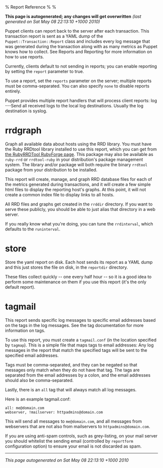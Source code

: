 % Report Reference
% 
% 

**This page is autogenerated; any changes will get overwritten**
*(last generated on Sat May 08 22:13:10 +1000 2010)*

Puppet clients can report back to the server after each
transaction. This transaction report is sent as a YAML dump of the
`Puppet::Transaction::Report` class and includes every log message
that was generated during the transaction along with as many
metrics as Puppet knows how to collect. See Reports and Reporting
for more information on how to use reports.

Currently, clients default to not sending in reports; you can
enable reporting by setting the `report` parameter to true.

To use a report, set the `reports` parameter on the server;
multiple reports must be comma-separated. You can also specify
`none` to disable reports entirely.

Puppet provides multiple report handlers that will process client
reports: log ---Send all received logs to the local log
destinations. Usually the log destination is syslog.

# rrdgraph

Graph all available data about hosts using the RRD library. You
must have the Ruby RRDtool library installed to use this report,
which you can get from
[the RubyRRDTool RubyForge page](http://rubyforge.org/projects/rubyrrdtool/).
This package may also be available as `ruby-rrd` or `rrdtool-ruby`
in your distribution's package management system. The library
and/or package will both require the binary `rrdtool` package from
your distribution to be installed.

This report will create, manage, and graph RRD database files for
each of the metrics generated during transactions, and it will
create a few simple html files to display the reporting host's
graphs. At this point, it will not create a common index file to
display links to all hosts.

All RRD files and graphs get created in the `rrddir` directory. If
you want to serve these publicly, you should be able to just alias
that directory in a web server.

If you really know what you're doing, you can tune the
`rrdinterval`, which defaults to the `runinterval`.

# store

Store the yaml report on disk. Each host sends its report as a YAML
dump and this just stores the file on disk, in the `reportdir`
directory.

These files collect quickly -- one every half hour -- so it is a
good idea to perform some maintenance on them if you use this
report (it's the only default report).

# tagmail

This report sends specific log messages to specific email addresses
based on the tags in the log messages. See the tag documentation
for more information on tags.

To use this report, you must create a `tagmail.conf` (in the
location specified by `tagmap`). This is a simple file that maps
tags to email addresses: Any log messages in the report that match
the specified tags will be sent to the specified email addresses.

Tags must be comma-separated, and they can be negated so that
messages only match when they do not have that tag. The tags are
separated from the email addresses by a colon, and the email
addresses should also be comma-separated.

Lastly, there is an `all` tag that will always match all log
messages.

Here is an example tagmail.conf:

    all: me@domain.com
    webserver, !mailserver: httpadmins@domain.com

This will send all messages to `me@domain.com`, and all messages
from webservers that are not also from mailservers to
`httpadmins@domain.com`.

If you are using anti-spam controls, such as grey-listing, on your
mail server you should whitelist the sending email (controlled by
`reportform` configuration option) to ensure your email is not
discarded as spam.


* * * * *

*This page autogenerated on Sat May 08 22:13:10 +1000 2010*



